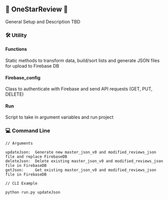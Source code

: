 ## :star2: OneStarReview :star2:
General Setup and Description TBD

### :hammer_and_wrench: Utility

#### Functions
Static methods to transform data, build/sort lists and generate JSON files for upload to Firebase DB

#### Firebase_config 
Class to authenticate with Firebase and send API requests (GET, PUT, DELETE)

#### Run
Script to take in argument variables and run project

### :computer: Command Line

````
// Arguments

updateJson:  Generate new master_json_v0 and modified_reviews_json file and replace FirebaseDB
deleteJson:  Delete existing master_json_v0 and modified_reviews_json file in FirebaseDB
getJson:     Get existing master_json_v0 and modified_reviews_json file in FirebaseDB

// CLI Example

python run.py updateJson
````
